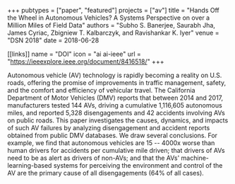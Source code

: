 +++
pubtypes = ["paper", "featured"]
projects = ["av"]
title = "Hands Off the Wheel in Autonomous Vehicles? A Systems Perspective on over a Million Miles of Field Data"
authors = "Subho S. Banerjee, Saurabh Jha, James Cyriac, Zbigniew T. Kalbarczyk, and Ravishankar K. Iyer"
venue = "DSN 2018"
date = 2018-06-28

[[links]]
  name = "DOI"
  icon = "ai ai-ieee"
  url = "https://ieeexplore.ieee.org/document/8416518/"
+++

Autonomous vehicle (AV) technology is rapidly becoming a reality on U.S. roads, offering the promise
of improvements in traffic management, safety, and the comfort and efficiency of vehicular travel.
The California Department of Motor Vehicles (DMV) reports that between 2014 and 2017, manufacturers
tested 144 AVs, driving a cumulative 1,116,605 autonomous miles, and reported 5,328 disengagements
and 42 accidents involving AVs on public roads. This paper investigates the causes, dynamics, and
impacts of such AV failures by analyzing disengagement and accident reports obtained from public DMV
databases. We draw several conclusions. For example, we find that autonomous vehicles are 15 --
4000x worse than human drivers for accidents per cumulative mile driven; that drivers of AVs need to
be as alert as drivers of non-AVs; and that the AVs' machine-learning-based systems for perceiving
the environment and control of the AV are the primary cause of all disengagements (64% of all
cases).
